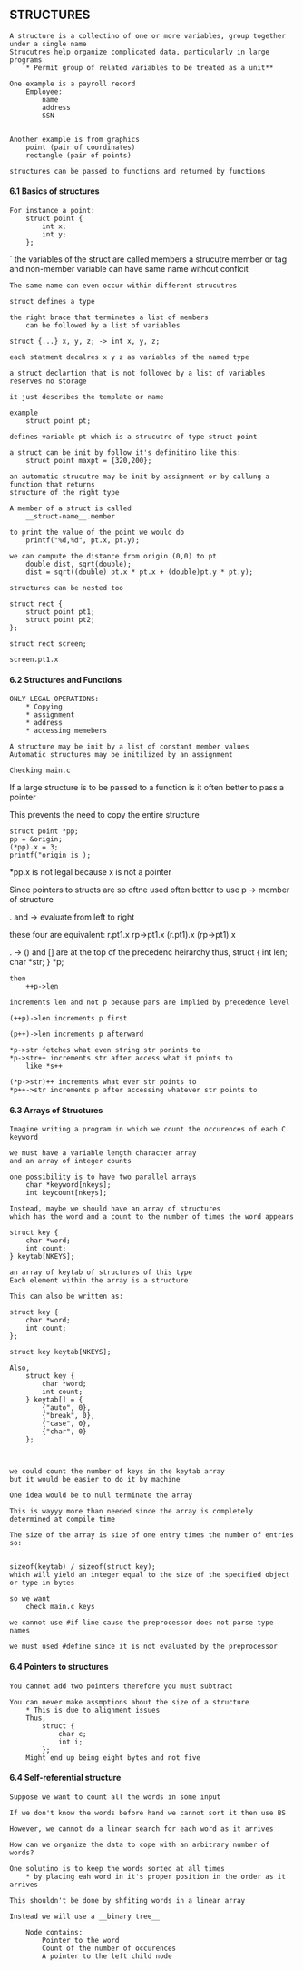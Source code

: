 ## STRUCTURES
    A structure is a collectino of one or more variables, group together under a single name
    Strucutres help organize complicated data, particularly in large programs
        * Permit group of related variables to be treated as a unit**

    One example is a payroll record
        Employee:
            name
            address
            SSN


    Another example is from graphics
        point (pair of coordinates)
        rectangle (pair of points)

    structures can be passed to functions and returned by functions


#### 6.1 Basics of structures
    For instance a point:
        struct point {
            int x;
            int y;
        };

`     the variables of the struct are called members
    a strucutre member or tag and non-member variable can have same name without conflcit

    The same name can even occur within different strucutres

    struct defines a type

    the right brace that terminates a list of members
        can be followed by a list of variables

    struct {...} x, y, z; -> int x, y, z;

    each statment decalres x y z as variables of the named type

    a struct declartion that is not followed by a list of variables reserves no storage

    it just describes the template or name

    example
        struct point pt;

    defines variable pt which is a strucutre of type struct point

    a struct can be init by follow it's definitino like this:
        struct point maxpt = {320,200};

    an automatic strucutre may be init by assignment or by callung a function that returns
    structure of the right type

    A member of a struct is called
        __struct-name__.member

    to print the value of the point we would do
        printf("%d,%d", pt.x, pt.y);

    we can compute the distance from origin (0,0) to pt
        double dist, sqrt(double);
        dist = sqrt((double) pt.x * pt.x + (double)pt.y * pt.y);

    structures can be nested too

    struct rect {
        struct point pt1;
        struct point pt2;
    };

    struct rect screen;

    screen.pt1.x

#### 6.2 Structures and Functions
    ONLY LEGAL OPERATIONS:
        * Copying
        * assignment
        * address
        * accessing memebers

    A structure may be init by a list of constant member values
    Automatic structures may be initilized by an assignment

    Checking main.c

If a large structure is to be passed to a function is it often better to pass a pointer

This prevents the need to copy the entire structure

    struct point *pp;
    pp = &origin;
    (*pp).x = 3;
    printf("origin is );

*pp.x is not legal because x is not a pointer

Since pointers to structs are so oftne used often better to use
    p -> member of structure

. and -> evaluate from left to right

these four are equivalent:
    r.pt1.x
    rp->pt1.x
    (r.pt1).x
    (rp->pt1).x

. -> () and [] are at the top of the precedenc heirarchy
thus,
    struct {
        int len;
        char *str;
    } *p;

    then
        ++p->len

    increments len and not p because pars are implied by precedence level

    (++p)->len increments p first

    (p++)->len increments p afterward

    *p->str fetches what even string str ponints to
    *p->str++ increments str after access what it points to
        like *s++

    (*p->str)++ increments what ever str points to
    *p++->str increments p after accessing whatever str points to

#### 6.3 Arrays of Structures
    Imagine writing a program in which we count the occurences of each C keyword

    we must have a variable length character array
    and an array of integer counts

    one possibility is to have two parallel arrays
        char *keyword[nkeys];
        int keycount[nkeys];

    Instead, maybe we should have an array of structures
    which has the word and a count to the number of times the word appears

    struct key {
        char *word;
        int count;
    } keytab[NKEYS];

    an array of keytab of structures of this type
    Each element within the array is a structure

    This can also be written as:

    struct key {
        char *word;
        int count;
    };

    struct key keytab[NKEYS];

    Also,
        struct key {
            char *word;
            int count;
        } keytab[] = {
            {"auto", 0},
            {"break", 0},
            {"case", 0},
            {"char", 0}
        };



    we could count the number of keys in the keytab array
    but it would be easier to do it by machine

    One idea would be to null terminate the array

    This is wayyy more than needed since the array is completely determined at compile time

    The size of the array is size of one entry times the number of entries so:


    sizeof(keytab) / sizeof(struct key);
    which will yield an integer equal to the size of the specified object or type in bytes

    so we want
        check main.c keys

    we cannot use #if line cause the preprocessor does not parse type names

    we must used #define since it is not evaluated by the preprocessor


#### 6.4 Pointers to structures

    You cannot add two pointers therefore you must subtract

    You can never make assmptions about the size of a structure
        * This is due to alignment issues
        Thus,
            struct {
                char c;
                int i;
            };
        Might end up being eight bytes and not five


#### 6.4 Self-referential structure
    Suppose we want to count all the words in some input

    If we don't know the words before hand we cannot sort it then use BS

    However, we cannot do a linear search for each word as it arrives

    How can we organize the data to cope with an arbitrary number of words?

    One solutino is to keep the words sorted at all times
        * by placing eah word in it's proper position in the order as it arrives

    This shouldn't be done by shfiting words in a linear array

    Instead we will use a __binary tree__

        Node contains:
            Pointer to the word
            Count of the number of occurences
            A pointer to the left child node

